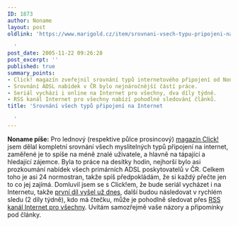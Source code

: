 ```yaml
---
ID: 1873
author: Noname
layout: post
oldlink: 'https://www.marigold.cz/item/srovnani-vsech-typu-pripojeni-na-internet

  '
post_date: 2005-11-22 09:26:28
post_excerpt: ''
published: true
summary_points:
- Click! magazín zveřejnil srovnání typů internetového připojení od Noname.
- Srovnání ADSL nabídek v ČR bylo nejnáročnější částí práce.
- Seriál vychází i online na Internet pro všechny, dva díly týdně.
- RSS kanál Internet pro všechny nabízí pohodlné sledování článků.
title: 'Srovnání všech typů připojení na Internet

  '
---
```


<p><strong>Noname píše:</strong> Pro lednový (respektive půlce prosincový) <a href="http://www.clickmag.cz/">magazín Click!</a> jsem dělal kompletní srovnání všech myslitelných typů připojení na internet, zaměřené je to spíše na méně znalé uživatele, a hlavně na tápající a hledající zájemce. Byla to práce na desítky hodin, nejhorší bylo asi prozkoumání nabídek všech primárních ADSL poskytovatelů v ČR. Celkem toho je asi 24 normostran, takže spíš předpokládám, že si každý přečte jen to co jej zajímá. Domluvil jsem se s Click!em, že bude seriál vycházet i na Internetu, takže <a href="http://www.internetprovsechny.cz/clanek.php?cid=144">první díl vyšel už dnes</a>, další budou následovat v rychlém sledu (2 díly týdně), kdo má čtečku, může je pohodlně sledovat přes <a href="http://www.internetprovsechny.cz/rss.xml">RSS kanál Internet pro všechny</a>. Uvítám samozřejmě vaše názory a připomínky pod články.</p>